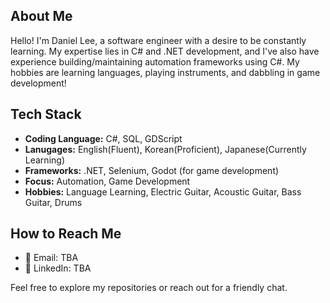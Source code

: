 ## About Me

Hello! I'm Daniel Lee, a software engineer with a desire to be constantly learning. My expertise lies in C# and .NET development, and I've also have experience building/maintaining automation frameworks using C#. My hobbies are learning languages, playing instruments, and dabbling in game development!

## Tech Stack

- **Coding Language:** C#, SQL, GDScript
- **Lanugages:** English(Fluent), Korean(Proficient), Japanese(Currently Learning)
- **Frameworks:** .NET, Selenium, Godot (for game development)
- **Focus:** Automation, Game Development
- **Hobbies:** Language Learning, Electric Guitar, Acoustic Guitar, Bass Guitar, Drums

## How to Reach Me

- 📧 Email: TBA
- 💼 LinkedIn: TBA

Feel free to explore my repositories or reach out for a friendly chat.
